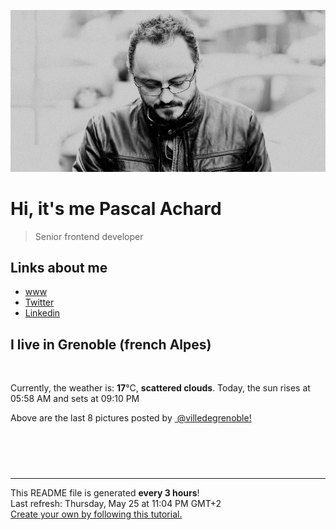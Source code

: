 ![Pascal Achard](./images/photo-pascal-achard.jpg)
# Hi, it's me Pascal Achard
> Senior frontend developer

## Links about me
- [www](https://www.pascal-achard.com)
- [Twitter](https://twitter.com/botmaster)
- [Linkedin](http://www.linkedin.com/in/pascal-achard)


## I live in Grenoble (french Alpes)
<img src="https://openweathermap.org/img/wn/03n@2x.png" alt="">

Currently, the weather is: **17**°C, **scattered clouds**.
Today, the sun rises at 05:58 AM and sets at 09:10 PM

Above are the last 8 pictures posted by <a href="https://www.instagram.com/villedegrenoble/" target="_blank"><img alt="" src="https://upload.wikimedia.org/wikipedia/commons/thumb/e/e7/Instagram_logo_2016.svg/1024px-Instagram_logo_2016.svg.png" width="20"/> @villedegrenoble!</a>

<p style="display: flex; flex-wrap: wrap; gap: 20px;">
        <img src="https://cdn1.picuki.com/hosted-by-instagram/q/0exhNuNYnjBcaS3SYdxKjf8R3+JwWgxSZ60STLepjSVmIR1vLHOapZA0mpCj4yRwKwVlASuRYzxk7IMuWVpVAj17NEzaTbGIRDtU6qieUe%7C%7CN0D1l8JRonLg0LnEdYX+p9sokVgmYdSgIGaYDG7uo%7C%7CesJ+vrucjMBpi2XMLQT9zJBpY6uSKVKz8B1pJ2Jg3Tt%7C%7C9kiJzJE5m4vMAQ%7C%7Co8qL52tEX%7C%7CD+O8BnsaBwVLYBxMQK5qnRlSaHEmw+Jj8vR3agtIj+kOYA2BTQW3gJwm3xFppvDnRHgmGcmTh3t4gj1aSNBdxuiekakIH2bSAEXG428Fk71pu1ynOdV0Gv%7C%7CXFkymP%7C%7C17qHe98K9Zv3MOKZYNK49gDWUeX0OZYBdkIHB8bHUFTfbc3iC%7C%7CkfmY4SSqwZhweT0yP7S7734wB4AGhM1GSKWcU=.jpeg" alt="" width="200"/>
        <img src="https://cdn1.picuki.com/hosted-by-instagram/q/0exhNuNYnjBcaS3SYdxKjf8R3+JwWgxSZ60STLepjSVmIR1vLHOapZA0mpCl6yRxIwVgFDeSYzxk7IItVV5TDD17PkTfTbGBRDZd6KiRUemmvDFm9ZVikLc0LXwbYHep%7C%7CsItUWapNWwSDv5PHL%7C%7Clo7gX5vrtaSgEpjuSKrVCkGZTjse3TO9%7C%7C2pYf5%7C%7CHSv1izv9QpcmkazXgpdAd4+pvlpDk1VOCtIc17q7VySKNBncYSuqK%7C%7C1Sa8H2QkaHp%7C%7CECKet8XCkONFui3rSzY57zz2F%7C%7CF9EEIdvlqztEsphJY2jdOxJKFs6N8Ajrr6H0kgGWlvqklPv6XslHPaSUGI%7C%7CmIUwGPRn+T8J7gprsigdcy8U%7C%7Cjumh7rYZD3AZAdbmsDEs%7C%7CFY337NfCQFZB1w4wCMqpZ8gyC%7C%7ChTsc6Cl+Rh2QjpP3mLfW8FRYtm4gpCq8UjDiznTplBrkZns.jpeg" alt="" width="200"/>
        <img src="https://cdn1.picuki.com/hosted-by-instagram/q/0exhNuNYnjBcaS3SYdxKjf8R3+JwWgxSZ60STLepjSVmIR1vLHOapZA0mpCj4yRwKwVlASuRYzxk7IksUF1VCz1zOELXTbeMRDxV7ayfVefN2zVl%7C%7CZdpnLcyJXUXbHet8cYpVgmYdSgIGaYDG7uo%7C%7CesJ+vPucjEHpi2VNrQT9zJBpY6uSKVKz8B13bHR1Bv9vdBhYgJE8VQpMBQ7odLUvj8ESLnnM9kl6PA5RbMCg8kW%7C%7C+7piSS1X24ldihBGTOguYrVwr9T12XXejYH9GmkGoMDKGMbtkSUogA6k7QRnZSGA5gr3Po17IH4fTcED3tJhjVPsdK+lCGQPy38mUxanjCD%7C%7CZK3VssirpjnL6eiAeLIgQONb7XNOpV5fEoYCf+GZWbTEOG3P%7C%7C4P24JCDcwbhG%7C%7Cz%7C%7CwPgIuSjjDEmUxcMvDqIM4F5R6Cbk%7C%7C+lpyA=.jpeg" alt="" width="200"/>
        <img src="https://cdn1.picuki.com/hosted-by-instagram/q/0exhNuNYnjBcaS3SYdxKjf8R3+JwWgxSZ60STLepjSVmIR1vLHOapZA0mpCj4yRwKwVlASuRYzxk44stWVxXDT18PUPdQbSITD1U6q6eVuemvDZn8JNhkbY9LXcZZnav%7C%7C8UsXQmYdSgIGaYDG7uo%7C%7CesJ%7C%7CPnucjcFrjOMNbRKmDdttdCwFahlza4lsfe4kx2xu5xncG114WNxahlw5OLUqQUCSKnjMcF6saR5Uvobi9BUpr6gmCG2GGM5b295BTGS9IjOkqg8iyDXdzQspjD3E+8EIU8hjl246iEOhY0PrqqDPYJI+MZ1h%7C%7CPQQHdBWmhm+jVBocW+xzTvSUGI%7C%7CgVRwGKOlf7kNPEu+8WgGtKbcYyw9Sb4RLL5EOt5bSw4DNPUXgflOv2kX9tot6p3MPxq1Gag5SiSXIH2+iI3CzAX1WDcXMooEavb+6GnzWTZhmCI91c6xZs=.jpeg" alt="" width="200"/>
        <img src="https://cdn1.picuki.com/hosted-by-instagram/q/0exhNuNYnjBcaS3SYdxKjf8R3+JwWgxSZ60STLepjSVmIR1vLHOapZA0mpCl6yRxIwVgFDeSYzxk4o8uVVlSCz1zPEDYSLaMSDhV5qqaV+jN2zNg9pZklbo3LXwbYnGq9MolXQmYdSgIGaYDG7uo%7C%7CesJ+fjrcjcFrjOMNbRKmDdttdCwFahlza4lsfe4kx2xu5xncG114WNxahlw5OLUqQUCSKnjMcF6saR5Uvobi9BUpr6gmCG2GGM5b295BTGS9IjOkqg8iyDXdzQspjD3Fu8EIU8hjl246iQJpr4hqbXzAK5E+MZh5%7C%7CXtRFFBWmhm+jVBocW+xzTsSUGI%7C%7CgVRwGKOlf7kNPEu+8WgGtKbd83f2gONf7fhHL1GBG4uC8rue1PID%7C%7Cy+EvBdvNIeCMJh5VOM+iOfS7Xj0zI3CzAX1WDcWLBSFarb+6GnzWTZhmCI91c6xZs=.jpeg" alt="" width="200"/>
        <img src="https://cdn1.picuki.com/hosted-by-instagram/q/0exhNuNYnjBcaS3SYdxKjf8R3+JwWgxSZ60STLepjSVmIR1vLHOapZA0mpCl6yRxIwVgFDeSYzxk4Y4jU1VSDz18NUDbT7KORT1V7K+QXeqnvDdu85ZolLs8KnwabX6p8cUtUW6pNWwSDv5PHL%7C%7Clo7gX5vrtaCgEpjuSKrVCkGZTjse3TO9%7C%7C2pYf5%7C%7CHSv1izv9QpcmkazXgpdAd4+pvlpDk1VOCtIc17q7VySKNBncYSuqK%7C%7C1Sa8H2QkaHp%7C%7CECKet8XCkONFui3rSzY57zz2F%7C%7C59EEIdvlqztEtglYl8i6q7AJRq%7C%7CN8A%7C%7CJbmT1AfGWlvqklPv6XslHPaSUGI%7C%7CmIUwGPRn+T8J7gprsigdcy8U%7C%7CrcnjbJfeXoLI5YBUVbEd+bf3DteKesFM5rwrtfLK0WjmS+%7C%7Cj+WbJzt%7C%7CyNAQjpP3mLfW8EpE6TMgpCq8UjDiznTplBrkZns.jpeg" alt="" width="200"/>
        <img src="https://cdn1.picuki.com/hosted-by-instagram/q/0exhNuNYnjBcaS3SYdxKjf8R3+JwWgxSZ60STLepjSVmIR1vLHOapZA0mpCj4yRwKwVlASuRYzxk44ssVl1XCj1zO0zdS7eISDZc56SeU+fN2jVu8JBkkb40KXIfZ3Ct8sYpVAmYdSgIGaYDG7uo%7C%7CesJ%7C%7CPnucjcFrjOMNbRKmDdttdCwFahlza4lsfe4kx2xu5xncG114WNxahlw5OLUqQUCSKnjMcF6saR5Uvobi9BUpr6gmCG2GGM5b295BTGS9IjOkqg8iyDXdzQspjD3Fe8EIU8hjl246iIGnKE+oty7OIVE+MZgqJXdRmlBWmhm+jVBocW+xzTvSUGI%7C%7CgVRwGKOlf7kNPEu+8WgGtKbd9zLxhf5WofYAu9cdmIFCO3jXXDbDcqjX8ZbpphwBKpAh0y9%7C%7ChaLUKfs0yI3CzAX1WDcXLYjF6Xb+6GnzWTZhmCI91c6xZs=.jpeg" alt="" width="200"/>
        <img src="https://cdn1.picuki.com/hosted-by-instagram/q/0exhNuNYnjBcaS3SYdxKjf8R3+JwWgxSZ60STLepjSVmIR1vLHOapZA0mpCl6yRxIwVgFDeSYzxk4o8uUFhUDj19PELeSLeLSj5Q76SYXerN1DVm8JNplLcwLn0XZHKv8MstOzjYMTIfQeoEH%7C%7Cb2rvUW+%7C%7C7wbTYNpi2TNLxCyQlWotfpUrJy9ZRzt52U1h+189JldAJZ+jtvdBFundPZlTIeAefzPcBgoK9jC6ANnZZIuqHtnyuxH34+emlsFj3RuYTM2dENhhzrdSFlqjH0AZY1LHMRiVbmniYpm78vxdKHO9VM4acx44jZQyACW2E2hjtfwZftgALsSUGImUBRwT2Ej+b3ffZ79sXPBPW5W8LlgXfKY4vOB7dYCmsaK%7C%7C73fW77ddmGM8BfnYdGN%7C%7CcY%7C%7CW%7C%7Cl5xS4fKTay1V+AWgc12PfWcElGruiyqyb4X7U3zvZ8AZuxw==.jpeg" alt="" width="200"/>
</p>

------------
<p>This README file is generated <b>every 3 hours</b>!
    <br />Last refresh: Thursday, May 25 at 11:04 PM GMT+2
    <br /><a href="https://medium.com/@th.guibert/how-to-create-a-self-updating-readme-md-for-your-github-profile-f8b05744ca91">Create your own by following this tutorial.</a>
</p>
<p><a href="https://github.com/botmaster/botmaster/actions/workflows/main.yaml"><img alt="" src="https://github.com/botmaster/botmaster/actions/workflows/main.yaml/badge.svg" /></a></p>

